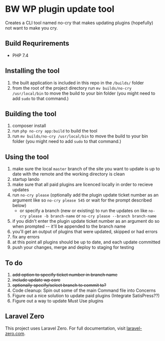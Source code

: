 # BW WP plugin update tool 

Creates a CLI tool named no-cry that makes updating plugins (hopefully) not want to make you cry.

## Build Requrirements
- PHP 7.4

## Installing the tool
1. the built application is included in this repo in the `/builds/` folder
1. from the root of the project directory run `mv builds/no-cry /usr/local/bin` to move the build to your bin folder (you might need to add `sudo` to that command.)

## Building the tool
1. composer install
2. run `php no-cry app:build` to build the tool
3. run `mv builds/no-cry /usr/local/bin` to move the build to your bin folder (you might need to add `sudo` to that command.)

## Using the tool
1. make sure the local `master` branch of the site you want to update is up to date with the remote and the working directory is clean
1. startup lando
1. make sure that all paid plugins are licenced locally in order to recieve updates
1. run `no-cry please` (optionally add the plugin update ticket number as an argument like so `no-cry please 545` or wait for the prompt described below)
    - or specify a branch (new or existing) to run the updates on like `no-cry please -b branch-name` or `no-cry please --branch branch-name`
1. if you didn't enter the plugin update ticket number as an argument do so when prompted -- it'll be appended to the branch name
1. you'll get an output of plugins that were updated, skipped or had errors
1. fix any errors
1. at this point all plugins should be up to date, and each update committed
1. push your changes, merge and deploy to staging for testing

## To do
1. ~~add option to specify ticket number in branch name~~
1. ~~include update wp core~~
1. ~~optionally specify/select branch to commit to?~~
1. Code cleanup: Spin out some of the main Command file into Concerns
1. Figure out a nice solution to update paid plugins (Integrate SatisPress??)
1. Figure out a way to update Must Use plugins

## Laravel Zero

This project uses Laravel Zero. For full documentation, visit [laravel-zero.com](https://laravel-zero.com/).
